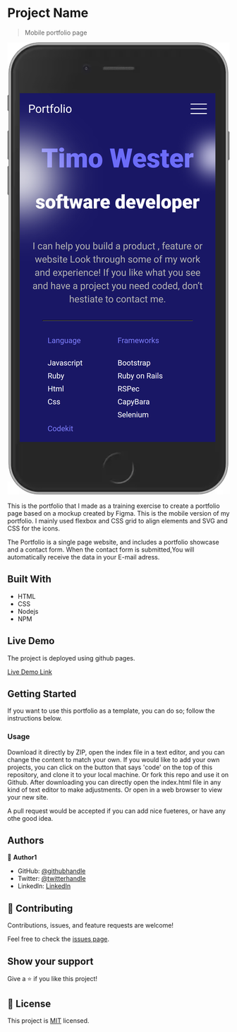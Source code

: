 [](https://img.shields.io/badge/Microverse-blueviolet)

# Project Name

> Mobile portfolio page

![screenshot](./app_screenshot.png)

This is the portfolio that I made as a training exercise to create a portfolio page based on a mockup created by Figma.
This is the mobile version of my portfolio.
I mainly used flexbox and CSS grid to align elements and SVG and CSS for the icons.

The Portfolio is a single page website, and includes a portfolio showcase and a contact form. When the contact form is submitted,You will automatically receive the data in your E-mail adress.

## Built With

- HTML
- CSS
- Nodejs
- NPM

## Live Demo

The project is deployed using github pages.

[Live Demo Link](https://timowest12.github.io/Portfolio/)

## Getting Started

If you want to use this portfolio as a template, you can do so; follow the instructions below.

### Usage

Download it directly by ZIP, open the index file in a text editor, and you can change the content to match your own.
If you would like to add your own projects, you can click on the button that says 'code' on the top of this repository, and clone it to your local machine. Or fork this repo and use it on Github.
After downloading you can directly open the index.html file in any kind of text editor to make adjustments. Or open in a web browser to view your new site.

A pull request would be accepted if you can add nice fueteres, or have any othe good idea.

## Authors

👤 **Author1**

- GitHub: [@githubhandle](https://github.com/Timowest12)
- Twitter: [@twitterhandle](https://twitter.com/Timo61060367)
- LinkedIn: [LinkedIn](https://www.linkedin.com/in/timo-wester-6a0282a7/)

## 🤝 Contributing

Contributions, issues, and feature requests are welcome!

Feel free to check the [issues page](../../issues/).

## Show your support

Give a ⭐️ if you like this project!

## 📝 License

This project is [MIT](./MIT.md) licensed.
